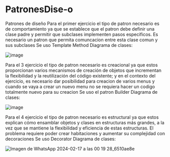 # PatronesDise-o
Patrones de diseño
Para el primer ejercicio el tipo de patron necesario es de comportamiento ya que se establece que el patron debe definir una clase padre y permitir que subclases implementen pasos especificos. Es necesario un patron que permita comuncacion entre esta clase comun y sus subclases
Se uso Template Method
Diagrama de clases:

![image](https://github.com/Camilotavi/PatronesDise-o/assets/124814705/d2d56878-8e8f-4b80-9d80-362103d89d09)



Para el 3 ejercicio el tipo de patron necesario es creacional ya que estos proporcionan varios mecanismos de creación de objetos que incrementan la flexibilidad y la reutilización del código existente; y en el contexto del ejercicio, es necesario dar posibilidad para creacion de varios menus y cuando se vaya a crear un nuevo menu no se requiera hacer un codigo totalmente nuevo para su creacion
Se uso el patron Builder
Diagrama de clases:

![image](https://github.com/Camilotavi/PatronesDise-o/assets/124814705/7489353d-3a6a-4939-8e52-233230ebbcf0)



Para el 4 ejercicio el tipo de patron necesario es estructural ya que estos explican cómo ensamblar objetos y clases en estructuras más grandes, a la vez que se mantiene la flexibilidad y eficiencia de estas estructuras. El problema requiere poder crear habitaciones y aumentar su complejidad con decoraciones
Se uso Decorator
Diagrama de clases:

![Imagen de WhatsApp 2024-02-17 a las 00 19 28_6510ae8e](https://github.com/Camilotavi/PatronesDise-o/assets/124814705/054e6e71-bd3c-49d6-9f58-cc82f9569c48)




